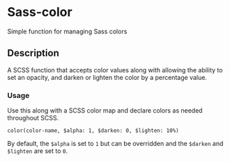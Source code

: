 # Sass-color
Simple function for managing Sass colors

## Description
A SCSS function that accepts color values along with allowing the ability to set an opacity, and darken or lighten the color by a percentage value.

### Usage
Use this along with a SCSS color map and declare colors as needed throughout SCSS.

`color(color-name, $alpha: 1, $darken: 0, $lighten: 10%)`

By default, the `$alpha` is set to `1` but can be overridden and the `$darken` and `$lighten` are set to `0`.